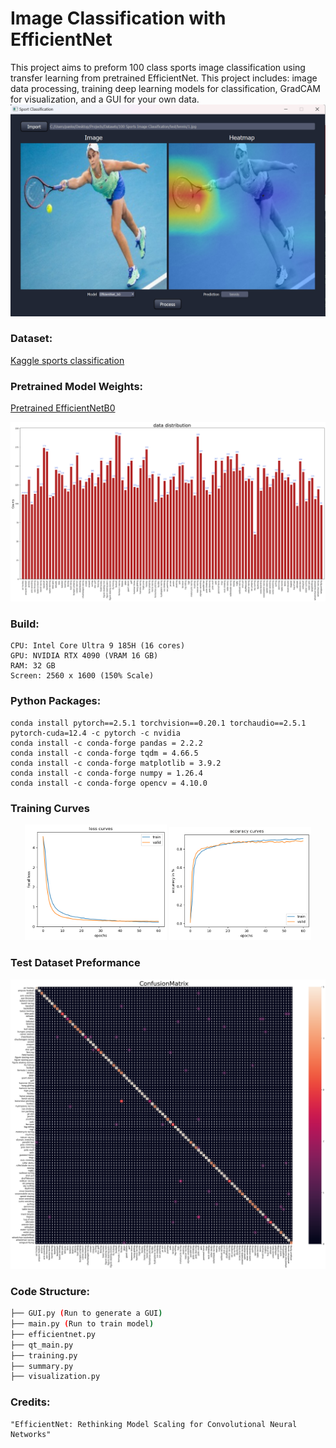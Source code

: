 # Image Classification with EfficientNet

This project aims to preform 100 class sports image classification using transfer learning from pretrained EfficientNet. This project includes: image data processing, training deep learning models for classification, GradCAM for visualization, and a GUI for your own data.
![Classification](external/GUI.png)


### Dataset: 
[Kaggle sports classification](https://www.kaggle.com/datasets/gpiosenka/sports-classification/)

### Pretrained Model Weights:
[Pretrained EfficientNetB0](https://download.pytorch.org/models/efficientnet_b0_rwightman-7f5810bc.pth)

![Data Distribution](external/Data_Distribution.png)

### Build: 

	CPU: Intel Core Ultra 9 185H (16 cores)
	GPU: NVIDIA RTX 4090 (VRAM 16 GB)
	RAM: 32 GB
	Screen: 2560 x 1600 (150% Scale)


### Python Packages:

	conda install pytorch==2.5.1 torchvision==0.20.1 torchaudio==2.5.1 pytorch-cuda=12.4 -c pytorch -c nvidia
	conda install -c conda-forge pandas = 2.2.2
	conda install -c conda-forge tqdm = 4.66.5
	conda install -c conda-forge matplotlib = 3.9.2
	conda install -c conda-forge numpy = 1.26.4
	conda install -c conda-forge opencv = 4.10.0


### Training Curves

<p align="center">
  <img src="external/loss.png" alt="Loss Curve" width="45%">
  <img src="external/accuracy.png" alt="Acc Curve" width="45%">
</p>


### Test Dataset Preformance
![Confusion Matrix](external/Test_Confusion_Matrix.png)


### Code Structure:
```bash
├── GUI.py (Run to generate a GUI)
├── main.py (Run to train model)
├── efficientnet.py
├── qt_main.py
├── training.py
├── summary.py
├── visualization.py

```

### Credits:
	"EfficientNet: Rethinking Model Scaling for Convolutional Neural Networks"

	